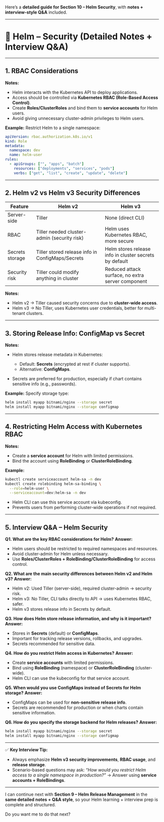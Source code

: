 Here’s a **detailed guide for Section 10 – Helm Security**, with **notes + interview-style Q\&A** included.

---

# 📝 Helm – Security (Detailed Notes + Interview Q\&A)

---

## 1. **RBAC Considerations**

**Notes:**

* Helm interacts with the Kubernetes API to deploy applications.
* Access should be controlled via **Kubernetes RBAC (Role-Based Access Control)**.
* Create **Roles/ClusterRoles** and bind them to **service accounts** for Helm users.
* Avoid giving unnecessary cluster-admin privileges to Helm users.

**Example:** Restrict Helm to a single namespace:

```yaml
apiVersion: rbac.authorization.k8s.io/v1
kind: Role
metadata:
  namespace: dev
  name: helm-user
rules:
  - apiGroups: ["", "apps", "batch"]
    resources: ["deployments", "services", "pods"]
    verbs: ["get", "list", "create", "update", "delete"]
```

---

## 2. **Helm v2 vs Helm v3 Security Differences**

| Feature         | Helm v2                                          | Helm v3                                                |
| --------------- | ------------------------------------------------ | ------------------------------------------------------ |
| Server-side     | Tiller                                           | None (direct CLI)                                      |
| RBAC            | Tiller needed cluster-admin (security risk)      | Helm uses Kubernetes RBAC, more secure                 |
| Secrets storage | Tiller stored release info in ConfigMaps/Secrets | Helm stores release info in cluster secrets by default |
| Security risk   | Tiller could modify anything in cluster          | Reduced attack surface, no extra server component      |

**Notes:**

* Helm v2 → Tiller caused security concerns due to **cluster-wide access**.
* Helm v3 → No Tiller, uses Kubernetes user credentials, better for multi-tenant clusters.

---

## 3. **Storing Release Info: ConfigMap vs Secret**

**Notes:**

* Helm stores release metadata in Kubernetes:

  * Default: **Secrets** (encrypted at rest if cluster supports).
  * Alternative: **ConfigMaps**.
* Secrets are preferred for production, especially if chart contains sensitive info (e.g., passwords).

**Example:** Specify storage type:

```bash
helm install myapp bitnami/nginx --storage secret
helm install myapp bitnami/nginx --storage configmap
```

---

## 4. **Restricting Helm Access with Kubernetes RBAC**

**Notes:**

* Create a **service account** for Helm with limited permissions.
* Bind the account using **RoleBinding** or **ClusterRoleBinding**.

**Example:**

```bash
kubectl create serviceaccount helm-sa -n dev
kubectl create rolebinding helm-sa-binding \
  --role=helm-user \
  --serviceaccount=dev:helm-sa -n dev
```

* Helm CLI can use this service account via kubeconfig.
* Prevents users from performing cluster-wide operations if not required.

---

## 5. **Interview Q\&A – Helm Security**

**Q1. What are the key RBAC considerations for Helm?**
**Answer:**

* Helm users should be restricted to required namespaces and resources.
* Avoid cluster-admin for Helm unless necessary.
* Use **Roles/ClusterRoles + RoleBinding/ClusterRoleBinding** for access control.

**Q2. What are the main security differences between Helm v2 and Helm v3?**
**Answer:**

* Helm v2: Used Tiller (server-side), required cluster-admin → security risk.
* Helm v3: No Tiller, CLI talks directly to API → uses Kubernetes RBAC, safer.
* Helm v3 stores release info in Secrets by default.

**Q3. How does Helm store release information, and why is it important?**
**Answer:**

* Stores in **Secrets** (default) or **ConfigMaps**.
* Important for tracking release versions, rollbacks, and upgrades.
* Secrets recommended for sensitive data.

**Q4. How do you restrict Helm access in Kubernetes?**
**Answer:**

* Create **service accounts** with limited permissions.
* Bind using **RoleBinding** (namespace) or **ClusterRoleBinding** (cluster-wide).
* Helm CLI can use the kubeconfig for that service account.

**Q5. When would you use ConfigMaps instead of Secrets for Helm storage?**
**Answer:**

* ConfigMaps can be used for **non-sensitive release info**.
* Secrets are recommended for production or when charts contain sensitive information.

**Q6. How do you specify the storage backend for Helm releases?**
**Answer:**

```bash
helm install myapp bitnami/nginx --storage secret
helm install myapp bitnami/nginx --storage configmap
```

---

✅ **Key Interview Tip:**

* Always emphasize **Helm v3 security improvements**, **RBAC usage**, and **release storage**.
* Scenario-based questions may ask: *“How would you restrict Helm access to a single namespace in production?”* → Answer using **service accounts + RoleBindings**.

---

I can continue next with **Section 9 – Helm Release Management** in the **same detailed notes + Q\&A style**, so your Helm learning + interview prep is complete and structured.

Do you want me to do that next?

